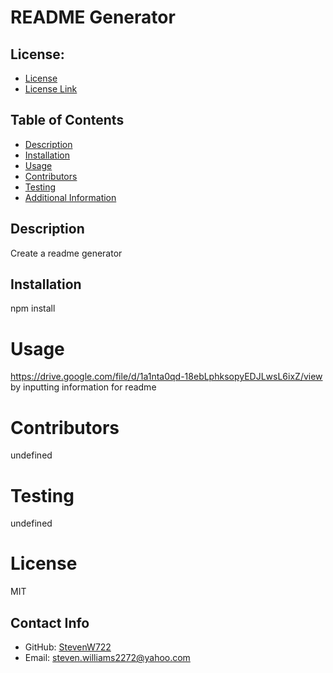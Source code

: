 # README Generator

  ## License:
  - [License](#license)
  - [License Link](#license-link)
  ## Table of Contents
  - [Description](#description)
  - [Installation](#installation)
  - [Usage](#usage)
  - [Contributors](#contributors)
  - [Testing](#testing)
  - [Additional Information](#additional-info)
 
## Description
Create a readme generator
## Installation
npm install
# Usage
https://drive.google.com/file/d/1a1nta0qd-18ebLphksopyEDJLwsL6ixZ/view
by inputting information for readme
# Contributors
undefined
# Testing
undefined
# License
MIT
## Contact Info
- GitHub: [StevenW722](https://github.com/StevenW722)
- Email: [steven.williams2272@yahoo.com](fakie:user@ollie.com)


